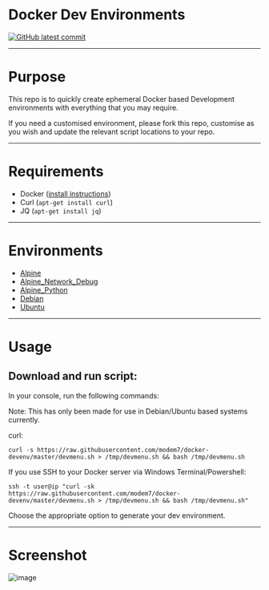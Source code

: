 # Docker Dev Environments
[![GitHub latest commit](https://badgen.net/github/last-commit/modem7/docker-devenv)](https://GitHub.com/modem7/docker-devenv/commit/)

---

# Purpose
This repo is to quickly create ephemeral Docker based Development environments with everything that you may require.

If you need a customised environment, please fork this repo, customise as you wish and update the relevant script locations to your repo.

---

# Requirements
- Docker ([install instructions](https://docs.docker.com/engine/install/))
- Curl (`apt-get install curl`)
- JQ (`apt-get install jq`)

---

# Environments
- [Alpine](https://github.com/modem7/docker-devenv/blob/master/Environments/Alpine/README.md)
- [Alpine_Network_Debug](https://github.com/modem7/docker-devenv/blob/master/Environments/Alpine_Network_Debug/README.md)
- [Alpine_Python](https://github.com/modem7/docker-devenv/blob/master/Environments/Alpine_Python/README.md)
- [Debian](https://github.com/modem7/docker-devenv/blob/master/Environments/Debian/README.md)
- [Ubuntu](https://github.com/modem7/docker-devenv/blob/master/Environments/Ubuntu/README.md)

---

# Usage

## Download and run script:
In your console, run the following commands:

Note: This has only been made for use in Debian/Ubuntu based systems currently.

curl:
```
curl -s https://raw.githubusercontent.com/modem7/docker-devenv/master/devmenu.sh > /tmp/devmenu.sh && bash /tmp/devmenu.sh
```

If you use SSH to your Docker server via Windows Terminal/Powershell:
```
ssh -t user@ip "curl -sk https://raw.githubusercontent.com/modem7/docker-devenv/master/devmenu.sh > /tmp/devmenu.sh && bash /tmp/devmenu.sh"
```

Choose the appropriate option to generate your dev environment. 

---

# Screenshot
![image](https://user-images.githubusercontent.com/4349962/198807913-eefcc8ae-8e20-42a3-8879-44adb4795bcf.png)
